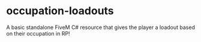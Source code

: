 # occupation-loadouts
A basic standalone FiveM C# resource that gives the player a loadout based on their occupation in RP!
